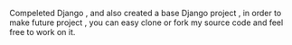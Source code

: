 Compeleted Django , and also created a base Django project , in order to make future project , you can easy clone or fork my source code and feel free to work on it.
